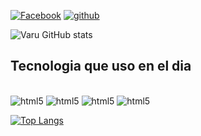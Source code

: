 [![Facebook](https://img.shields.io/badge/Facebook-1877F2?style=for-the-badge&logo=facebook&logoColor=white)](https://www.facebook.com/paul.pereira.1044)
[![github](https://img.shields.io/badge/GitHub-100000?style=for-the-badge&logo=github&logoColor=white)](https://github.com/DranzeBlacK)

![Varu GitHub stats](https://github-readme-stats.vercel.app/api?username=Varu&show_icons=true&theme=merko)

## Tecnologia que uso en el dia 

<div style="dispaly: inline_block"><br/>
<img alig="center" alt="html5" src="https://img.shields.io/badge/HTML5-E34F26?style=for-the-badge&logo=html5&logoColor=white">
<img alig="center" alt="html5" src="https://img.shields.io/badge/CSS3-1572B6?style=for-the-badge&logo=css3&logoColor=white">
<img alig="center" alt="html5" src="https://img.shields.io/badge/Sass-CC6699?style=for-the-badge&logo=sass&logoColor=white">
<img alig="center" alt="html5" src="https://img.shields.io/badge/JavaScript-F7DF1E?style=for-the-badge&logo=javascript&logoColor=black">
</div>

[![Top Langs](https://github-readme-stats.vercel.app/api/top-langs/?username=varu)](https://github.com/DranzeBlacK/github-readme-stats)
